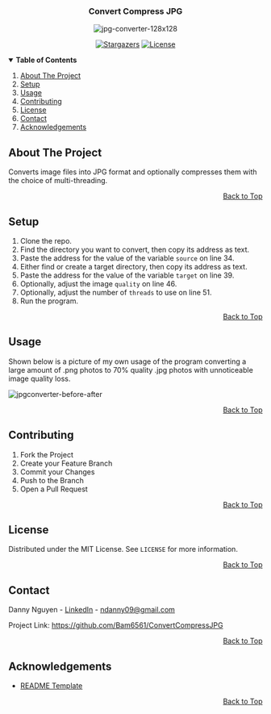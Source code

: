 <a name="top"></a>

<!-- LOGO -->
<div align="center">
  <h3>Convert Compress JPG</h3>
  <img src="https://i.ibb.co/hZxBpnk/jpg-converter-128x128.png" alt="jpg-converter-128x128">

  [![Stargazers][stars-shield]][stars-url] [![License][license-shield]][license-url]
</div>

<!-- TABLE OF CONTENTS -->
<details open> 
  <summary><b> Table of Contents </b></summary>
  <ol>
    <li><a href="#about-the-project"> About The Project </a></li>
    <li><a href="#setup"> Setup </a></li>
    <li><a href="#usage"> Usage </a></li>
    <li><a href="#contributing"> Contributing </a></li>
    <li><a href="#license"> License </a></li>
    <li><a href="#contact"> Contact </a></li>
    <li><a href="#acknowledgements"> Acknowledgements </a></li>
  </ol>
</details>

<!-- ABOUT THE PROJECT -->
## About The Project
Converts image files into JPG format and optionally compresses them with the choice of multi-threading.

<p align="right"><a href="#top">Back to Top</a></p>

<!-- SETUP -->
## Setup
1. Clone the repo.
2. Find the directory you want to convert, then copy its address as text.
3. Paste the address for the value of the variable `source` on line 34.
4. Either find or create a target directory, then copy its address as text.
5. Paste the address for the value of the variable `target` on line 39.
6. Optionally, adjust the image `quality` on line 46.
7. Optionally, adjust the number of `threads` to use on line 51.
8. Run the program.

<p align="right"><a href="#top">Back to Top</a></p>

<!-- USAGE -->
## Usage
Shown below is a picture of my own usage of the program converting a large amount of .png photos to 70% quality .jpg photos with unnoticeable image quality loss.

<img src="https://i.ibb.co/3kk8dmM/jpgconverter-before-after.jpg" alt="jpgconverter-before-after">

<p align="right"><a href="#top">Back to Top</a></p>

<!-- CONTRIBUTING -->
## Contributing
1. Fork the Project
2. Create your Feature Branch
3. Commit your Changes
4. Push to the Branch
5. Open a Pull Request

<p align="right"><a href="#top">Back to Top</a></p>

<!-- LICENSE -->
## License
Distributed under the MIT License. See `LICENSE` for more information.

<p align="right"><a href="#top">Back to Top</a></p>

<!-- CONTACT -->
## Contact
Danny Nguyen - [LinkedIn](https://www.linkedin.com/in/ndanny09/) - ndanny09@gmail.com

Project Link: <https://github.com/Bam6561/ConvertCompressJPG>

<p align="right"><a href="#top">Back to Top</a></p>

<!-- ACKNOWLEDGEMENTS -->
## Acknowledgements
* [README Template](https://github.com/othneildrew/Best-README-Template)

<p align="right"><a href="#top">Back to Top</a></p>

<!-- SHIELDS -->
[stars-shield]: https://img.shields.io/github/stars/Bam6561/ConvertCompressJPG
[stars-url]: https://github.com/Bam6561/ConvertCompressJPG/stargazers
[license-shield]: https://img.shields.io/github/license/Bam6561/ConvertCompressJPG
[license-url]: https://github.com/Bam6561/ConvertCompressJPG/blob/main/LICENSE
